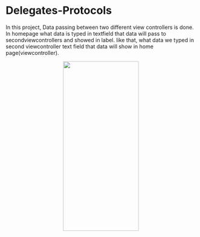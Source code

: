 # Delegates-Protocols

In this project, Data passing between two different view controllers is done.
In homepage what data is typed in textfield that data will pass to secondviewcontrollers and showed in label.
like that, what data we typed in second viewcontroller text field that data will show in home page(viewcontroller).


<p align = "center">

<img src="https://user-images.githubusercontent.com/88314161/128592329-90b95d21-556a-49c9-b02f-045ef520abed.mp4" width="200" height="450" />
